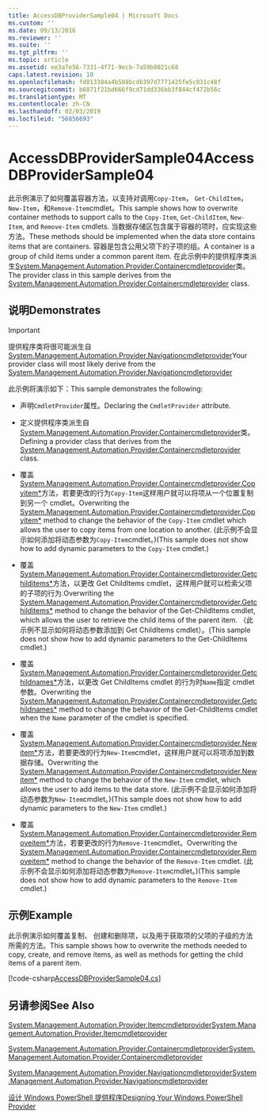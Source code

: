 ```yaml
---
title: AccessDBProviderSample04 | Microsoft Docs
ms.custom: ''
ms.date: 09/13/2016
ms.reviewer: ''
ms.suite: ''
ms.tgt_pltfrm: ''
ms.topic: article
ms.assetid: ee3a7e56-7331-4f71-9ecb-7a59b8021c68
caps.latest.revision: 10
ms.openlocfilehash: fd013384a4b588bcdb397d7771425fe5c031c48f
ms.sourcegitcommit: b6871f21bd666f9cd71dd336bb3f844cf472b56c
ms.translationtype: MT
ms.contentlocale: zh-CN
ms.lasthandoff: 02/03/2019
ms.locfileid: "56856693"
---
```

# <a name="accessdbprovidersample04"></a><span data-ttu-id="3eb6e-102">AccessDBProviderSample04</span><span class="sxs-lookup"><span data-stu-id="3eb6e-102">AccessDBProviderSample04</span></span>

<span data-ttu-id="3eb6e-103">此示例演示了如何覆盖容器方法，以支持对调用`Copy-Item`， `Get-ChildItem`， `New-Item`，和`Remove-Item`cmdlet。</span><span class="sxs-lookup"><span data-stu-id="3eb6e-103">This sample shows how to overwrite container methods to support calls to the `Copy-Item`, `Get-ChildItem`, `New-Item`, and `Remove-Item` cmdlets.</span></span> <span data-ttu-id="3eb6e-104">当数据存储区包含属于容器的项时，应实现这些方法。</span><span class="sxs-lookup"><span data-stu-id="3eb6e-104">These methods should be implemented when the data store contains items that are containers.</span></span> <span data-ttu-id="3eb6e-105">容器是包含公用父项下的子项的组。</span><span class="sxs-lookup"><span data-stu-id="3eb6e-105">A container is a group of child items under a common parent item.</span></span> <span data-ttu-id="3eb6e-106">在此示例中的提供程序类派生[System.Management.Automation.Provider.Containercmdletprovider](/dotnet/api/System.Management.Automation.Provider.ContainerCmdletProvider)类。</span><span class="sxs-lookup"><span data-stu-id="3eb6e-106">The provider class in this sample derives from the [System.Management.Automation.Provider.Containercmdletprovider](/dotnet/api/System.Management.Automation.Provider.ContainerCmdletProvider) class.</span></span>

## <a name="demonstrates"></a><span data-ttu-id="3eb6e-107">说明</span><span class="sxs-lookup"><span data-stu-id="3eb6e-107">Demonstrates</span></span>

> [!IMPORTANT]
> <span data-ttu-id="3eb6e-108">提供程序类将很可能派生自[System.Management.Automation.Provider.Navigationcmdletprovider](/dotnet/api/System.Management.Automation.Provider.NavigationCmdletProvider)</span><span class="sxs-lookup"><span data-stu-id="3eb6e-108">Your provider class will most likely derive from the [System.Management.Automation.Provider.Navigationcmdletprovider](/dotnet/api/System.Management.Automation.Provider.NavigationCmdletProvider)</span></span>

<span data-ttu-id="3eb6e-109">此示例将演示如下：</span><span class="sxs-lookup"><span data-stu-id="3eb6e-109">This sample demonstrates the following:</span></span>

- <span data-ttu-id="3eb6e-110">声明`CmdletProvider`属性。</span><span class="sxs-lookup"><span data-stu-id="3eb6e-110">Declaring the `CmdletProvider` attribute.</span></span>

- <span data-ttu-id="3eb6e-111">定义提供程序类派生自[System.Management.Automation.Provider.Containercmdletprovider](/dotnet/api/System.Management.Automation.Provider.ContainerCmdletProvider)类。</span><span class="sxs-lookup"><span data-stu-id="3eb6e-111">Defining a provider class that derives from the [System.Management.Automation.Provider.Containercmdletprovider](/dotnet/api/System.Management.Automation.Provider.ContainerCmdletProvider) class.</span></span>

- <span data-ttu-id="3eb6e-112">覆盖[System.Management.Automation.Provider.Containercmdletprovider.Copyitem\*](/dotnet/api/System.Management.Automation.Provider.ContainerCmdletProvider.CopyItem)方法，若要更改的行为`Copy-Item`这样用户就可以将项从一个位置复制到另一个 cmdlet。</span><span class="sxs-lookup"><span data-stu-id="3eb6e-112">Overwriting the [System.Management.Automation.Provider.Containercmdletprovider.Copyitem\*](/dotnet/api/System.Management.Automation.Provider.ContainerCmdletProvider.CopyItem) method to change the behavior of the `Copy-Item` cmdlet which allows the user to copy items from one location to another.</span></span> <span data-ttu-id="3eb6e-113">(此示例不会显示如何添加将动态参数为`Copy-Item`cmdlet。)</span><span class="sxs-lookup"><span data-stu-id="3eb6e-113">(This sample does not show how to add dynamic parameters to the `Copy-Item` cmdlet.)</span></span>

- <span data-ttu-id="3eb6e-114">覆盖[System.Management.Automation.Provider.Containercmdletprovider.Getchilditems\*](/dotnet/api/System.Management.Automation.Provider.ContainerCmdletProvider.GetChildItems)方法，以更改 Get ChildItems cmdlet，这样用户就可以检索父项的子项的行为.</span><span class="sxs-lookup"><span data-stu-id="3eb6e-114">Overwriting the [System.Management.Automation.Provider.Containercmdletprovider.Getchilditems\*](/dotnet/api/System.Management.Automation.Provider.ContainerCmdletProvider.GetChildItems) method to change the behavior of the Get-ChildItems cmdlet, which allows the user to retrieve the child items of the parent item.</span></span> <span data-ttu-id="3eb6e-115">（此示例不显示如何将动态参数添加到 Get ChildItems cmdlet）。</span><span class="sxs-lookup"><span data-stu-id="3eb6e-115">(This sample does not show how to add dynamic parameters to the Get-ChildItems cmdlet.)</span></span>

- <span data-ttu-id="3eb6e-116">覆盖[System.Management.Automation.Provider.Containercmdletprovider.Getchildnames\*](/dotnet/api/System.Management.Automation.Provider.ContainerCmdletProvider.GetChildNames)方法，以更改 Get ChildItems cmdlet 的行为时`Name`指定 cmdlet 参数。</span><span class="sxs-lookup"><span data-stu-id="3eb6e-116">Overwriting the [System.Management.Automation.Provider.Containercmdletprovider.Getchildnames\*](/dotnet/api/System.Management.Automation.Provider.ContainerCmdletProvider.GetChildNames) method to change the behavior of the Get-ChildItems cmdlet when the `Name` parameter of the cmdlet is specified.</span></span>

- <span data-ttu-id="3eb6e-117">覆盖[System.Management.Automation.Provider.Containercmdletprovider.Newitem\*](/dotnet/api/System.Management.Automation.Provider.ContainerCmdletProvider.NewItem)方法，若要更改的行为`New-Item`cmdlet，这样用户就可以将项添加到数据存储。</span><span class="sxs-lookup"><span data-stu-id="3eb6e-117">Overwriting the [System.Management.Automation.Provider.Containercmdletprovider.Newitem\*](/dotnet/api/System.Management.Automation.Provider.ContainerCmdletProvider.NewItem) method to change the behavior of the `New-Item` cmdlet, which allows the user to add items to the data store.</span></span> <span data-ttu-id="3eb6e-118">(此示例不会显示如何添加将动态参数为`New-Item`cmdlet。)</span><span class="sxs-lookup"><span data-stu-id="3eb6e-118">(This sample does not show how to add dynamic parameters to the `New-Item` cmdlet.)</span></span>

- <span data-ttu-id="3eb6e-119">覆盖[System.Management.Automation.Provider.Containercmdletprovider.Removeitem\*](/dotnet/api/System.Management.Automation.Provider.ContainerCmdletProvider.RemoveItem)方法，若要更改的行为`Remove-Item`cmdlet。</span><span class="sxs-lookup"><span data-stu-id="3eb6e-119">Overwriting the [System.Management.Automation.Provider.Containercmdletprovider.Removeitem\*](/dotnet/api/System.Management.Automation.Provider.ContainerCmdletProvider.RemoveItem) method to change the behavior of the `Remove-Item` cmdlet.</span></span> <span data-ttu-id="3eb6e-120">(此示例不会显示如何添加将动态参数为`Remove-Item`cmdlet。)</span><span class="sxs-lookup"><span data-stu-id="3eb6e-120">(This sample does not show how to add dynamic parameters to the `Remove-Item` cmdlet.)</span></span>

## <a name="example"></a><span data-ttu-id="3eb6e-121">示例</span><span class="sxs-lookup"><span data-stu-id="3eb6e-121">Example</span></span>

<span data-ttu-id="3eb6e-122">此示例演示如何覆盖复制、 创建和删除项，以及用于获取项的父项的子级的方法所需的方法。</span><span class="sxs-lookup"><span data-stu-id="3eb6e-122">This sample shows how to overwrite the methods needed to copy, create, and remove items, as well as methods for getting the child items of a parent item.</span></span>

[!code-csharp[AccessDBProviderSample04.cs](../../powershell-sdk-samples/SDK-2.0/csharp/AccessDBProviderSample06/AccessDBProviderSample06.cs#L11-L1635 "AccessDBProviderSample04.cs")]

## <a name="see-also"></a><span data-ttu-id="3eb6e-123">另请参阅</span><span class="sxs-lookup"><span data-stu-id="3eb6e-123">See Also</span></span>

[<span data-ttu-id="3eb6e-124">System.Management.Automation.Provider.Itemcmdletprovider</span><span class="sxs-lookup"><span data-stu-id="3eb6e-124">System.Management.Automation.Provider.Itemcmdletprovider</span></span>](/dotnet/api/System.Management.Automation.Provider.ItemCmdletProvider)

[<span data-ttu-id="3eb6e-125">System.Management.Automation.Provider.Containercmdletprovider</span><span class="sxs-lookup"><span data-stu-id="3eb6e-125">System.Management.Automation.Provider.Containercmdletprovider</span></span>](/dotnet/api/System.Management.Automation.Provider.ContainerCmdletProvider)

[<span data-ttu-id="3eb6e-126">System.Management.Automation.Provider.Navigationcmdletprovider</span><span class="sxs-lookup"><span data-stu-id="3eb6e-126">System.Management.Automation.Provider.Navigationcmdletprovider</span></span>](/dotnet/api/System.Management.Automation.Provider.NavigationCmdletProvider)

[<span data-ttu-id="3eb6e-127">设计 Windows PowerShell 提供程序</span><span class="sxs-lookup"><span data-stu-id="3eb6e-127">Designing Your Windows PowerShell Provider</span></span>](./provider-types.md)